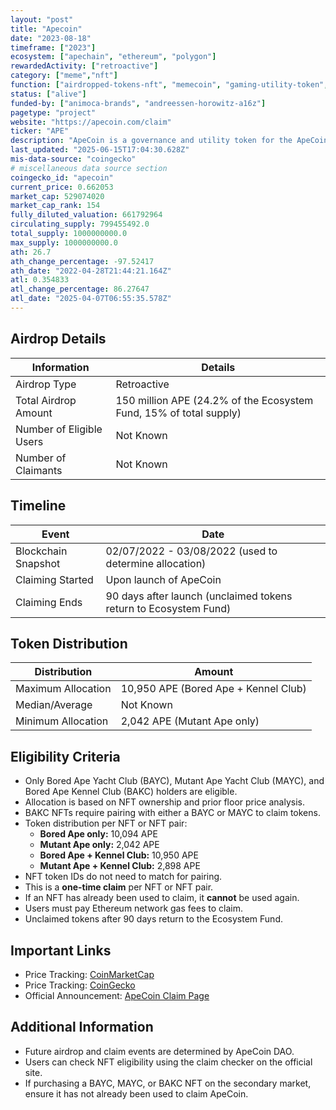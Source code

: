 ```yaml
---
layout: "post"
title: "Apecoin"
date: "2023-08-18"
timeframe: ["2023"]
ecosystem: ["apechain", "ethereum", "polygon"]
rewardedActivity: ["retroactive"]
category: ["meme","nft"]
function: ["airdropped-tokens-nft", "memecoin", "gaming-utility-token", "gaming-governance-token", "gaming-blockchains", "gamefi", "nft"]
status: ["alive"]
funded-by: ["animoca-brands", "andreessen-horowitz-a16z"]
pagetype: "project"
website: "https://apecoin.com/claim"
ticker: "APE"
description: "ApeCoin is a governance and utility token for the ApeCoin DAO ecosystem, primarily benefiting Bored Ape Yacht Club (BAYC) and Mutant Ape Yacht Club (MAYC) NFT holders."
last_updated: "2025-06-15T17:04:30.628Z"
mis-data-source: "coingecko"
# miscellaneous data source section
coingecko_id: "apecoin"
current_price: 0.662053
market_cap: 529074020
market_cap_rank: 154
fully_diluted_valuation: 661792964
circulating_supply: 799455492.0
total_supply: 1000000000.0
max_supply: 1000000000.0
ath: 26.7
ath_change_percentage: -97.52417
ath_date: "2022-04-28T21:44:21.164Z"
atl: 0.354833
atl_change_percentage: 86.27647
atl_date: "2025-04-07T06:55:35.578Z"
---
```


## Airdrop Details

| Information              | Details                                                            |
| ------------------------ | ------------------------------------------------------------------ |
| Airdrop Type             | Retroactive                                                        |
| Total Airdrop Amount     | 150 million APE (24.2% of the Ecosystem Fund, 15% of total supply) |
| Number of Eligible Users | Not Known                                                          |
| Number of Claimants      | Not Known                                                          |

## Timeline

| Event               | Date                                                             |
| ------------------- | ---------------------------------------------------------------- |
| Blockchain Snapshot | 02/07/2022 - 03/08/2022 (used to determine allocation)           |
| Claiming Started    | Upon launch of ApeCoin                                           |
| Claiming Ends       | 90 days after launch (unclaimed tokens return to Ecosystem Fund) |

## Token Distribution

| Distribution       | Amount                               |
| ------------------ | ------------------------------------ |
| Maximum Allocation | 10,950 APE (Bored Ape + Kennel Club) |
| Median/Average     | Not Known                            |
| Minimum Allocation | 2,042 APE (Mutant Ape only)          |

## Eligibility Criteria

- Only Bored Ape Yacht Club (BAYC), Mutant Ape Yacht Club (MAYC), and Bored Ape Kennel Club (BAKC) holders are eligible.
- Allocation is based on NFT ownership and prior floor price analysis.
- BAKC NFTs require pairing with either a BAYC or MAYC to claim tokens.
- Token distribution per NFT or NFT pair:
  - **Bored Ape only:** 10,094 APE
  - **Mutant Ape only:** 2,042 APE
  - **Bored Ape + Kennel Club:** 10,950 APE
  - **Mutant Ape + Kennel Club:** 2,898 APE
- NFT token IDs do not need to match for pairing.
- This is a **one-time claim** per NFT or NFT pair.
- If an NFT has already been used to claim, it **cannot** be used again.
- Users must pay Ethereum network gas fees to claim.
- Unclaimed tokens after 90 days return to the Ecosystem Fund.

## Important Links

- Price Tracking: [CoinMarketCap](https://coinmarketcap.com/currencies/apecoin)
- Price Tracking: [CoinGecko](https://www.coingecko.com/en/coins/apecoin)
- Official Announcement: [ApeCoin Claim Page](https://apecoin.com/claim)

## Additional Information

- Future airdrop and claim events are determined by ApeCoin DAO.
- Users can check NFT eligibility using the claim checker on the official site.
- If purchasing a BAYC, MAYC, or BAKC NFT on the secondary market, ensure it has not already been used to claim ApeCoin.